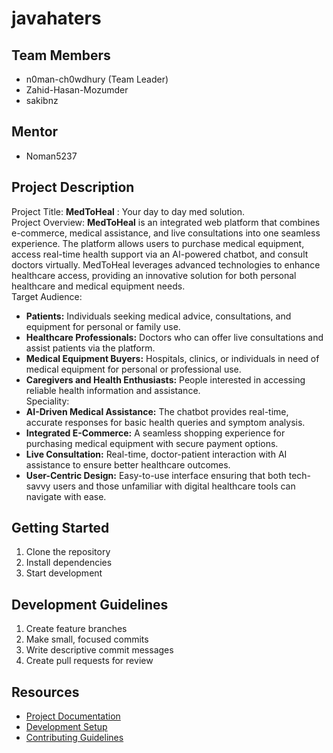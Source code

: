# javahaters

## Team Members
- n0man-ch0wdhury (Team Leader)
- Zahid-Hasan-Mozumder
- sakibnz

## Mentor
- Noman5237

## Project Description
<!-- Add your project description here. -->
Project Title: **MedToHeal** : Your day to day med solution.\
Project Overview: **MedToHeal** is an integrated web platform that combines e-commerce, medical assistance, and live consultations into one seamless experience. The platform allows users to purchase medical equipment, access real-time health support via an AI-powered chatbot, and consult doctors virtually. MedToHeal leverages advanced technologies to enhance healthcare access, providing an innovative solution for both personal healthcare and medical equipment needs.\
Target Audience: 
- **Patients:** Individuals seeking medical advice, consultations, and equipment for personal or family use.
- **Healthcare Professionals:** Doctors who can offer live consultations and assist patients via the platform.
- **Medical Equipment Buyers:** Hospitals, clinics, or individuals in need of medical equipment for personal or professional use.
- **Caregivers and Health Enthusiasts:** People interested in accessing reliable health information and assistance.\
Speciality:
- **AI-Driven Medical Assistance:** The chatbot provides real-time, accurate responses for basic health queries and symptom analysis.
- **Integrated E-Commerce:** A seamless shopping experience for purchasing medical equipment with secure payment options.
- **Live Consultation:** Real-time, doctor-patient interaction with AI assistance to ensure better healthcare outcomes.
- **User-Centric Design:** Easy-to-use interface ensuring that both tech-savvy users and those unfamiliar with digital healthcare tools can navigate with ease.

## Getting Started
1. Clone the repository
2. Install dependencies
3. Start development

## Development Guidelines
1. Create feature branches
2. Make small, focused commits
3. Write descriptive commit messages
4. Create pull requests for review

## Resources
- [Project Documentation](docs/)
- [Development Setup](docs/setup.md)
- [Contributing Guidelines](CONTRIBUTING.md)

